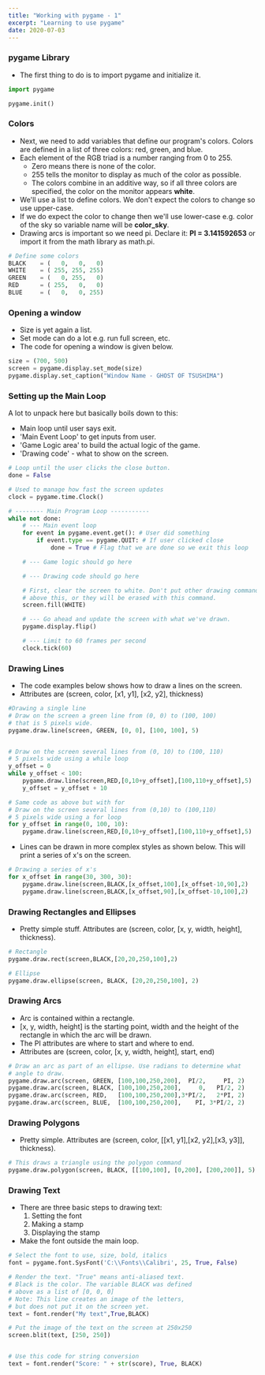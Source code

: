 ```yaml
---
title: "Working with pygame - 1"
excerpt: "Learning to use pygame"
date: 2020-07-03
---
```


### pygame Library

- The first thing to do is to import pygame and initialize it.

```python
import pygame

pygame.init()
```

### Colors

- Next, we need to add variables that define our program's colors. Colors are defined in a list of three colors: red, green, and blue.
- Each element of the RGB triad is a number ranging from 0 to 255.
  - Zero means there is none of the color.
  - 255 tells the monitor to display as much of the color as possible.
  - The colors combine in an additive way, so if all three colors are specified, the color on the monitor appears **white**.
- We'll use a list to define colors. We don't expect the colors to change so use upper-case.
- If we do expect the color to change then we'll use lower-case e.g. color of the sky so variable name will be **color_sky**.
- Drawing arcs is important so we need pi. Declare it: **PI = 3.141592653** or import it from the math library as math.pi.

```python
# Define some colors
BLACK    = (   0,   0,   0)
WHITE    = ( 255, 255, 255)
GREEN    = (   0, 255,   0)
RED      = ( 255,   0,   0)
BLUE     = (   0,   0, 255)
```

### Opening a window

- Size is yet again a list.
- Set mode can do a lot e.g. run full screen, etc.
- The code for opening a window is given below.

```python
size = (700, 500)
screen = pygame.display.set_mode(size)
pygame.display.set_caption("Window Name - GHOST OF TSUSHIMA")
```

### Setting up the Main Loop

A lot to unpack here but basically boils down to this:
  - Main loop until user says exit.
  - 'Main Event Loop' to get inputs from user.
  - 'Game Logic area' to build the actual logic of the game.
  - 'Drawing code' - what to show on the screen.

```python
# Loop until the user clicks the close button.
done = False

# Used to manage how fast the screen updates
clock = pygame.time.Clock()

# -------- Main Program Loop -----------
while not done:
    # --- Main event loop
    for event in pygame.event.get(): # User did something
        if event.type == pygame.QUIT: # If user clicked close
            done = True # Flag that we are done so we exit this loop

    # --- Game logic should go here

    # --- Drawing code should go here

    # First, clear the screen to white. Don't put other drawing commands
    # above this, or they will be erased with this command.
    screen.fill(WHITE)

    # --- Go ahead and update the screen with what we've drawn.
    pygame.display.flip()

    # --- Limit to 60 frames per second
    clock.tick(60)
```

### Drawing Lines

- The code examples below shows how to draw a lines on the screen.
- Attributes are (screen, color, [x1, y1], [x2, y2], thickness)

```python
#Drawing a single line
# Draw on the screen a green line from (0, 0) to (100, 100)
# that is 5 pixels wide.
pygame.draw.line(screen, GREEN, [0, 0], [100, 100], 5)


# Draw on the screen several lines from (0, 10) to (100, 110)
# 5 pixels wide using a while loop
y_offset = 0
while y_offset < 100:
    pygame.draw.line(screen,RED,[0,10+y_offset],[100,110+y_offset],5)
    y_offset = y_offset + 10

# Same code as above but with for
# Draw on the screen several lines from (0,10) to (100,110)
# 5 pixels wide using a for loop
for y_offset in range(0, 100, 10):
    pygame.draw.line(screen,RED,[0,10+y_offset],[100,110+y_offset],5)    
```

- Lines can be drawn in more complex styles as shown below. This will print a series of x's on the screen.

```python
# Drawing a series of x's
for x_offset in range(30, 300, 30):
    pygame.draw.line(screen,BLACK,[x_offset,100],[x_offset-10,90],2)
    pygame.draw.line(screen,BLACK,[x_offset,90],[x_offset-10,100],2)
```

### Drawing Rectangles and Ellipses

- Pretty simple stuff. Attributes are (screen, color, [x, y, width, height], thickness).

```python
# Rectangle
pygame.draw.rect(screen,BLACK,[20,20,250,100],2)

# Ellipse
pygame.draw.ellipse(screen, BLACK, [20,20,250,100], 2)
```

### Drawing Arcs

- Arc is contained within a rectangle.
- [x, y, width, height] is the starting point, width and the height of the rectangle in which the arc will be drawn.
- The PI attributes are where to start and where to end.
- Attributes are (screen, color, [x, y, width, height], start, end)

```python
# Draw an arc as part of an ellipse. Use radians to determine what
# angle to draw.
pygame.draw.arc(screen, GREEN, [100,100,250,200],  PI/2,     PI, 2)
pygame.draw.arc(screen, BLACK, [100,100,250,200],     0,   PI/2, 2)
pygame.draw.arc(screen, RED,   [100,100,250,200],3*PI/2,   2*PI, 2)
pygame.draw.arc(screen, BLUE,  [100,100,250,200],    PI, 3*PI/2, 2)
```

### Drawing Polygons

- Pretty simple. Attributes are (screen, color, [[x1, y1],[x2, y2],[x3, y3]], thickness).

```python
# This draws a triangle using the polygon command
pygame.draw.polygon(screen, BLACK, [[100,100], [0,200], [200,200]], 5)
```

### Drawing Text

- There are three basic steps to drawing text:
  1. Setting the font
  2. Making a stamp
  3. Displaying the stamp
- Make the font outside the main loop.

```python
# Select the font to use, size, bold, italics
font = pygame.font.SysFont('C:\\Fonts\\Calibri', 25, True, False)

# Render the text. "True" means anti-aliased text.
# Black is the color. The variable BLACK was defined
# above as a list of [0, 0, 0]
# Note: This line creates an image of the letters,
# but does not put it on the screen yet.
text = font.render("My text",True,BLACK)

# Put the image of the text on the screen at 250x250
screen.blit(text, [250, 250])


# Use this code for string conversion
text = font.render("Score: " + str(score), True, BLACK)
```  
